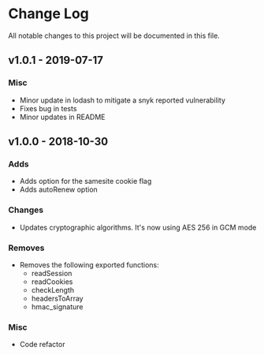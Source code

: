 # Change Log

All notable changes to this project will be documented in this file.

## v1.0.1 - 2019-07-17

### Misc

- Minor update in lodash to mitigate a snyk reported vulnerability
- Fixes bug in tests
- Minor updates in README

## v1.0.0 - 2018-10-30

### Adds

- Adds option for the samesite cookie flag
- Adds autoRenew option

### Changes

- Updates cryptographic algorithms. It's now using AES 256 in GCM mode

### Removes

- Removes the following exported functions:
  - readSession
  - readCookies
  - checkLength
  - headersToArray
  - hmac_signature

### Misc

- Code refactor
